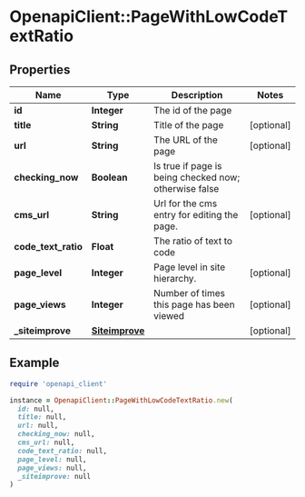 # OpenapiClient::PageWithLowCodeTextRatio

## Properties

| Name | Type | Description | Notes |
| ---- | ---- | ----------- | ----- |
| **id** | **Integer** | The id of the page |  |
| **title** | **String** | Title of the page | [optional] |
| **url** | **String** | The URL of the page | [optional] |
| **checking_now** | **Boolean** | Is true if page is being checked now; otherwise false |  |
| **cms_url** | **String** | Url for the cms entry for editing the page. | [optional] |
| **code_text_ratio** | **Float** | The ratio of text to code |  |
| **page_level** | **Integer** | Page level in site hierarchy. | [optional] |
| **page_views** | **Integer** | Number of times this page has been viewed | [optional] |
| **_siteimprove** | [**Siteimprove**](Siteimprove.md) |  | [optional] |

## Example

```ruby
require 'openapi_client'

instance = OpenapiClient::PageWithLowCodeTextRatio.new(
  id: null,
  title: null,
  url: null,
  checking_now: null,
  cms_url: null,
  code_text_ratio: null,
  page_level: null,
  page_views: null,
  _siteimprove: null
)
```

